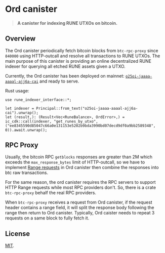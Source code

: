 # Ord canister

> #### A canister for indexing RUNE UTXOs on bitcoin.

## Overview

The Ord canister periodically fetch bitcoin blocks from `btc-rpc-proxy` since `840000` using HTTP-outcall and resolve all transactions to RUNE UTXOs. The main purpose of this canister is providing an online decentralized RUNE indexer for querying all etched RUNE assets given a UTXO.

Currently, the Ord canister has been deployed on mainnet: [`o25oi-jaaaa-aaaal-ajj6a-cai`](https://dashboard.internetcomputer.org/canister/o25oi-jaaaa-aaaal-ajj6a-cai) and ready to serve.

Rust usage:

```
use rune_indexer_interface::*;

let indexer = Principal::from_text("o25oi-jaaaa-aaaal-ajj6a-cai").unwrap();
let (result,): (Result<Vec<RuneBalance>, OrdError>,) = ic_cdk::call(indexer, "get_runes_by_utxo", ("ee8345590d85047c66a0e131153e5202b9bda3990bd07decd9df0a9bb2589348", 0)).await.unwrap();
```


## RPC Proxy
Usually, the bitcoin RPC `getblocks` responses are greater than 2M which exceeds the `max_response_bytes` limit of HTTP-outcall, so we have to implement [Range requests](https://developer.mozilla.org/en-US/docs/Web/HTTP/Range_requests) in Ord canister then combine the responses into btc raw transactions. 

For the same reason, the ord canister requires the RPC servers to support HTTP Range requests while most RPC providers don't. So, there is a crate `btc-rpc-proxy` behalf the real RPC providers.

When `btc-rpc-proxy` receives a request from Ord canister, if the request header contains a range field, it will split the response body following the range then return to Ord canister. Typically, Ord caister needs to repeat 3 requests on a same block to fully fetch it.

## License
[MIT](LICENSE).
